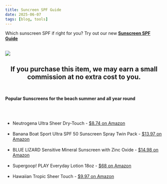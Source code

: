 ```yaml
---
title: Suncreen SPF Guide
date: 2025-06-07
tags: [blog, tools]
---
```

Which sunscreen SPF if right for you? Try out our new <b><a href="https://beachhut615.github.io/tools/sunscreen_spf_select.html" target="_blank">Sunscreen SPF Guide</a></b><br /><br />

<div id="post-image">
<a href="https://amzn.to/3FKxOiD" target="_blank"><img src="https://m.media-amazon.com/images/I/714vZwlji3L._SL1500_.jpg"></a>
  <center><h2 id="post-disclosure">If you purchase this item, we may earn a small commission at no extra cost to you.</h2></center>
  </div><br />
  <p id="post-quote"><b>Popular Sunscreens for the beach summer and all year round</b></p><br/><br />
  
<ul>
  <li>Neutrogena Ultra Sheer Dry-Touch - <a href="https://amzn.to/43KKk9H" target="_blank">$8.74 on Amazon</a></li><br />
  <li>Banana Boat Sport Ultra SPF 50 Sunscreen Spray Twin Pack - <a href="https://amzn.to/4jIu0wa" target="_blank">$13.97 on Amazon</a></li><br />
  <li>BLUE LIZARD Sensitive Mineral Sunscreen with Zinc Oxide - <a href="https://amzn.to/4dTvkLw" target="_blank">$14.98 on Amazon</a></li><br />
  <li>Supergoop! PLAY Everyday Lotion 18oz - <a href="https://amzn.to/4kOefEM" target="_blank">$68 on Amazon</a></li><br />
  <li>Hawaiian Tropic Sheer Touch - <a href="https://amzn.to/4kSXCb0" target="_blank">$9.97 on Amazon</a></li>                                           
</ul>
<br /><br />
